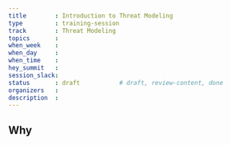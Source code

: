 ```yaml
---
title        : Introduction to Threat Modeling 
type         : training-session
track        : Threat Modeling
topics       : 
when_week    :
when_day     : 
when_time    : 
hey_summit   :
session_slack:
status       : draft           # draft, review-content, done
organizers   : 
description  : 
---
```


## Why

<!--Add intro-->